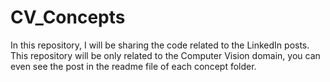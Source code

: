 # CV_Concepts
In this repository, I will be sharing the code related to the LinkedIn posts. This repository will be only related to the Computer Vision domain, you can even see the post in the readme file of each concept folder.
